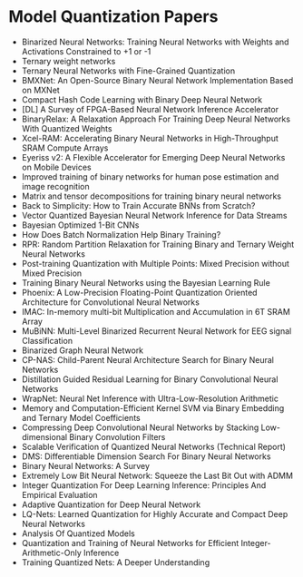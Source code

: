 # Model Quantization Papers

<ul>

                             

 <li><a target="_blank" href="https://github.com/manjunath5496/Model-Quantization-Papers/blob/master/m(1).pdf" style="text-decoration:none;">Binarized Neural Networks: Training Neural Networks with Weights and Activations Constrained to +1 or -1</a></li>

 <li><a target="_blank" href="https://github.com/manjunath5496/Model-Quantization-Papers/blob/master/m(2).pdf" style="text-decoration:none;">Ternary weight networks</a></li>

<li><a target="_blank" href="https://github.com/manjunath5496/Model-Quantization-Papers/blob/master/m(3).pdf" style="text-decoration:none;">Ternary Neural Networks with Fine-Grained Quantization</a></li>
 <li><a target="_blank" href="https://github.com/manjunath5496/Model-Quantization-Papers/blob/master/m(4).pdf" style="text-decoration:none;">BMXNet: An Open-Source Binary Neural Network Implementation Based on MXNet</a></li>                              
<li><a target="_blank" href="https://github.com/manjunath5496/Model-Quantization-Papers/blob/master/m(5).pdf" style="text-decoration:none;">Compact Hash Code Learning with
Binary Deep Neural Network</a></li>
<li><a target="_blank" href="https://github.com/manjunath5496/Model-Quantization-Papers/blob/master/m(6).pdf" style="text-decoration:none;">[DL] A Survey of FPGA-Based Neural Network Inference Accelerator</a></li>
 <li><a target="_blank" href="https://github.com/manjunath5496/Model-Quantization-Papers/blob/master/m(7).pdf" style="text-decoration:none;">BinaryRelax: A Relaxation Approach For Training Deep Neural Networks With Quantized Weights</a></li>

 <li><a target="_blank" href="https://github.com/manjunath5496/Model-Quantization-Papers/blob/master/m(8).pdf" style="text-decoration:none;"> Xcel-RAM: Accelerating Binary Neural Networks in High-Throughput SRAM Compute Arrays </a></li>
   <li><a target="_blank" href="https://github.com/manjunath5496/Model-Quantization-Papers/blob/master/m(9).pdf" style="text-decoration:none;">Eyeriss v2: A Flexible Accelerator for Emerging Deep Neural Networks on Mobile Devices</a></li>
  
   
 <li><a target="_blank" href="https://github.com/manjunath5496/Model-Quantization-Papers/blob/master/m(10).pdf" style="text-decoration:none;">Improved training of binary networks for human pose estimation and image recognition </a></li>                              
<li><a target="_blank" href="https://github.com/manjunath5496/Model-Quantization-Papers/blob/master/m(11).pdf" style="text-decoration:none;">Matrix and tensor decompositions for training binary neural networks</a></li>
<li><a target="_blank" href="https://github.com/manjunath5496/Model-Quantization-Papers/blob/master/m(12).pdf" style="text-decoration:none;">Back to Simplicity: How to Train Accurate BNNs from Scratch?</a></li>
<li><a target="_blank" href="https://github.com/manjunath5496/Model-Quantization-Papers/blob/master/m(13).pdf" style="text-decoration:none;">Vector Quantized Bayesian Neural Network Inference for Data Streams</a></li>

<li><a target="_blank" href="https://github.com/manjunath5496/Model-Quantization-Papers/blob/master/m(14).pdf" style="text-decoration:none;">Bayesian Optimized 1-Bit CNNs</a></li>
                              
<li><a target="_blank" href="https://github.com/manjunath5496/Model-Quantization-Papers/blob/master/m(15).pdf" style="text-decoration:none;">How Does Batch Normalization Help Binary Training?</a></li>

<li><a target="_blank" href="https://github.com/manjunath5496/Model-Quantization-Papers/blob/master/m(16).pdf" style="text-decoration:none;">RPR: Random Partition Relaxation for Training Binary and Ternary Weight Neural Networks</a></li>

  <li><a target="_blank" href="https://github.com/manjunath5496/Model-Quantization-Papers/blob/master/m(17).pdf" style="text-decoration:none;">Post-training Quantization with Multiple Points: Mixed Precision without Mixed Precision</a></li>   
  
<li><a target="_blank" href="https://github.com/manjunath5496/Model-Quantization-Papers/blob/master/m(18).pdf" style="text-decoration:none;">Training Binary Neural Networks using the Bayesian Learning Rule</a></li> 

  
<li><a target="_blank" href="https://github.com/manjunath5496/Model-Quantization-Papers/blob/master/m(19).pdf" style="text-decoration:none;">Phoenix: A Low-Precision Floating-Point Quantization Oriented Architecture for Convolutional Neural Networks</a></li> 

<li><a target="_blank" href="https://github.com/manjunath5496/Model-Quantization-Papers/blob/master/m(20).pdf" style="text-decoration:none;">IMAC: In-memory multi-bit Multiplication and Accumulation in 6T SRAM Array</a></li>

<li><a target="_blank" href="https://github.com/manjunath5496/Model-Quantization-Papers/blob/master/m(21).pdf" style="text-decoration:none;">MuBiNN: Multi-Level Binarized Recurrent Neural Network for EEG signal Classification</a></li>
<li><a target="_blank" href="https://github.com/manjunath5496/Model-Quantization-Papers/blob/master/m(22).pdf" style="text-decoration:none;">Binarized Graph Neural Network</a></li> 
 <li><a target="_blank" href="https://github.com/manjunath5496/Model-Quantization-Papers/blob/master/m(23).pdf" style="text-decoration:none;">CP-NAS: Child-Parent Neural Architecture Search for Binary Neural Networks</a></li> 
 

   <li><a target="_blank" href="https://github.com/manjunath5496/Model-Quantization-Papers/blob/master/m(24).pdf" style="text-decoration:none;">Distillation Guided Residual Learning for Binary Convolutional Neural Networks</a></li>
 
   <li><a target="_blank" href="https://github.com/manjunath5496/Model-Quantization-Papers/blob/master/m(25).pdf" style="text-decoration:none;">WrapNet: Neural Net Inference with Ultra-Low-Resolution Arithmetic</a></li>                              
 <li><a target="_blank" href="https://github.com/manjunath5496/Model-Quantization-Papers/blob/master/m(26).pdf" style="text-decoration:none;">Memory and Computation-Efficient Kernel SVM via Binary Embedding and Ternary Model Coefficients</a></li>
 <li><a target="_blank" href="https://github.com/manjunath5496/Model-Quantization-Papers/blob/master/m(27).pdf" style="text-decoration:none;">Compressing Deep Convolutional Neural Networks by Stacking Low-dimensional Binary Convolution Filters</a></li>
   
 
   <li><a target="_blank" href="https://github.com/manjunath5496/Model-Quantization-Papers/blob/master/m(28).pdf" style="text-decoration:none;">Scalable Verification of Quantized Neural Networks (Technical Report)</a></li>
 
   <li><a target="_blank" href="https://github.com/manjunath5496/Model-Quantization-Papers/blob/master/m(29).pdf" style="text-decoration:none;">DMS: Differentiable Dimension Search For Binary Neural Networks </a></li>                              

  <li><a target="_blank" href="https://github.com/manjunath5496/Model-Quantization-Papers/blob/master/m(30).pdf" style="text-decoration:none;">Binary Neural Networks: A Survey</a></li>
 
   <li><a target="_blank" href="https://github.com/manjunath5496/Model-Quantization-Papers/blob/master/m(31).pdf" style="text-decoration:none;">Extremely Low Bit Neural Network: Squeeze the Last Bit Out with ADMM</a></li> 
   
  <li><a target="_blank" href="https://github.com/manjunath5496/Model-Quantization-Papers/blob/master/m(32).pdf" style="text-decoration:none;">Integer Quantization For Deep Learning Inference: Principles And Empirical Evaluation</a></li> 

   <li><a target="_blank" href="https://github.com/manjunath5496/Model-Quantization-Papers/blob/master/m(33).pdf" style="text-decoration:none;">Adaptive Quantization for Deep Neural Network</a></li>                              

  <li><a target="_blank" href="https://github.com/manjunath5496/Model-Quantization-Papers/blob/master/m(34).pdf" style="text-decoration:none;">LQ-Nets: Learned Quantization for Highly Accurate and Compact Deep Neural Networks</a></li> 
 
  <li><a target="_blank" href="https://github.com/manjunath5496/Model-Quantization-Papers/blob/master/m(35).pdf" style="text-decoration:none;">Analysis Of Quantized Models</a></li> 

  <li><a target="_blank" href="https://github.com/manjunath5496/Model-Quantization-Papers/blob/master/m(36).pdf" style="text-decoration:none;">Quantization and Training of Neural Networks for Efficient Integer-Arithmetic-Only Inference</a></li> 
 
<li><a target="_blank" href="https://github.com/manjunath5496/Model-Quantization-Papers/blob/master/m(37).pdf" style="text-decoration:none;">Training Quantized Nets: A Deeper Understanding</a></li>

   
   
</ul>
  
  
